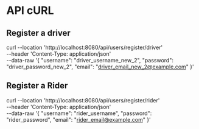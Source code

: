 # API cURL

## Register a driver

curl --location 'http://localhost:8080/api/users/register/driver' \
--header 'Content-Type: application/json' \
--data-raw '{
"username": "driver_username_new_2",
"password": "driver_password_new_2",
"email": "driver_email_new_2@example.com"
}'

## Register a Rider

curl --location 'http://localhost:8080/api/users/register/rider' \
--header 'Content-Type: application/json' \
--data-raw '{
"username": "rider_username",
"password": "rider_password",
"email": "rider_email@example.com"
}'